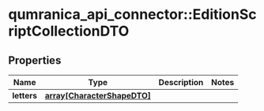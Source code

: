 # qumranica_api_connector::EditionScriptCollectionDTO

## Properties
Name | Type | Description | Notes
------------ | ------------- | ------------- | -------------
**letters** | [**array[CharacterShapeDTO]**](CharacterShapeDTO.md) |  | 


